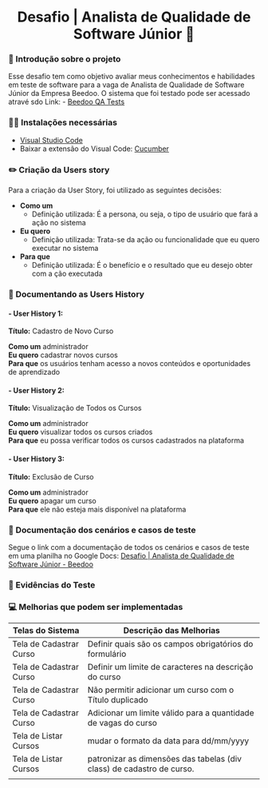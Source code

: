 <h1 align="center"> Desafio | Analista de Qualidade de Software Júnior 🧠</h1>

### 💬 Introdução sobre o projeto
Esse desafio tem como objetivo avaliar meus conhecimentos e habilidades em teste de software para a vaga de Analista de Qualidade de Software Júnior da Empresa Beedoo. O sistema que foi testado pode ser acessado atravé sdo Link: - [Beedoo QA Tests](<https://creative-sherbet-a51eac.netlify.app/>)

### 👨‍💻 Instalações necessárias
- [Visual Studio Code](<https://code.visualstudio.com/>)
- Baixar a extensão do Visual Code: [Cucumber](<https://marketplace.visualstudio.com/items?itemName=alexkrechik.cucumberautocomplete>)

### ✏️ Criação da Users story
Para a criação da User Story, foi utilizado as seguintes decisões:
+ **Como um** 
    + Definição utilizada: É a persona, ou seja, o tipo de usuário que fará a ação no sistema
+ **Eu quero**  
    + Definição utilizada: Trata-se da ação ou funcionalidade que eu quero executar no sistema
+ **Para que** 
    + Definição utilizada: É o benefício e o resultado que eu desejo obter com a ção executada

### 📄 Documentando as Users History

#### - User History 1: 
**Título:** Cadastro de Novo Curso

**Como um** administrador  
**Eu quero** cadastrar novos cursos  
**Para que** os usuários tenham acesso a novos conteúdos e oportunidades de aprendizado

#### - User History 2: 
**Título:** Visualização de Todos os Cursos

**Como um** administrador    
**Eu quero** visualizar todos os cursos criados  
**Para que** eu possa verificar todos os cursos cadastrados na plataforma

#### - User History 3: 
**Título:** Exclusão de Curso

**Como um** administrador  
**Eu quero** apagar um curso  
**Para que** ele não esteja mais disponível na plataforma


### 🔎 Documentação dos cenários e casos de teste 
Segue o link com a documentação de  todos os cenários e casos de teste em uma planilha no Google Docs: [Desafio | Analista de Qualidade de Software Júnior - Beedoo](<hhttps://docs.google.com/spreadsheets/d/159ijMx8oTsYhDUHMJOqc4ss29Ay1g3Bq/edit?usp=sharing&ouid=112393885576234104564&rtpof=true&sd=true>)

### 📎 Evidências do Teste

### 💻 Melhorias que podem ser implementadas 
| Telas do Sistema | Descrição das Melhorias |
| --- | --- |
| Tela de Cadastrar Curso | Definir quais são os campos obrigatórios do formulário |
| Tela de Cadastrar Curso | Definir um limite de caracteres na descrição do curso|
| Tela de Cadastrar Curso | Não permitir adicionar um curso com o Título duplicado |
| Tela de Cadastrar Curso | Adicionar um limite válido para a quantidade de vagas do curso |
| Tela de Listar Cursos | mudar o formato da data para dd/mm/yyyy |
| Tela de Listar Cursos | patronizar as dimensões das tabelas (div class) de cadastro de curso. |
|  |  |
